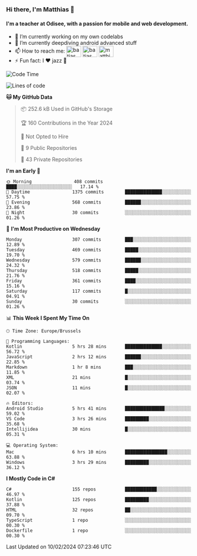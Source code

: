 ### Hi there, I'm Matthias 👋

#### I'm a teacher at Odisee, with a passion for mobile and web development.

- 🔭 I’m currently working on my own codelabs
- 🌱 I’m currently deepdiving android advanced stuff
- 📫 How to reach me: <a href="https://dev.to/batjas" target="_blank"><img align="center" src="https://raw.githubusercontent.com/rahuldkjain/github-profile-readme-generator/master/src/images/icons/Social/devto.svg" alt="batjas" height="30" width="40" /></a>
<a href="https://twitter.com/batjas" target="_blank"><img align="center" src="https://raw.githubusercontent.com/rahuldkjain/github-profile-readme-generator/master/src/images/icons/Social/twitter.svg" alt="batjas" height="30" width="40" /></a>
<a href="https://linkedin.com/in/matthiasdruwé" target="_blank"><img align="center" src="https://raw.githubusercontent.com/rahuldkjain/github-profile-readme-generator/master/src/images/icons/Social/linked-in-alt.svg" alt="matthiasdruwé" height="30" width="40" /></a>
- ⚡ Fun fact: I ❤ jazz 🎷


<!--START_SECTION:waka-->
![Code Time](http://img.shields.io/badge/Code%20Time-1%2C074%20hrs%2023%20mins-blue)

![Lines of code](https://img.shields.io/badge/From%20Hello%20World%20I%27ve%20Written-2.6%20million%20lines%20of%20code-blue)

**🐱 My GitHub Data** 

> 📦 252.6 kB Used in GitHub's Storage 
 > 
> 🏆 160 Contributions in the Year 2024
 > 
> 🚫 Not Opted to Hire
 > 
> 📜 9 Public Repositories 
 > 
> 🔑 43 Private Repositories 
 > 
**I'm an Early 🐤** 

```text
🌞 Morning                408 commits         ████░░░░░░░░░░░░░░░░░░░░░   17.14 % 
🌆 Daytime                1375 commits        ██████████████░░░░░░░░░░░   57.75 % 
🌃 Evening                568 commits         ██████░░░░░░░░░░░░░░░░░░░   23.86 % 
🌙 Night                  30 commits          ░░░░░░░░░░░░░░░░░░░░░░░░░   01.26 % 
```
📅 **I'm Most Productive on Wednesday** 

```text
Monday                   307 commits         ███░░░░░░░░░░░░░░░░░░░░░░   12.89 % 
Tuesday                  469 commits         █████░░░░░░░░░░░░░░░░░░░░   19.70 % 
Wednesday                579 commits         ██████░░░░░░░░░░░░░░░░░░░   24.32 % 
Thursday                 518 commits         █████░░░░░░░░░░░░░░░░░░░░   21.76 % 
Friday                   361 commits         ████░░░░░░░░░░░░░░░░░░░░░   15.16 % 
Saturday                 117 commits         █░░░░░░░░░░░░░░░░░░░░░░░░   04.91 % 
Sunday                   30 commits          ░░░░░░░░░░░░░░░░░░░░░░░░░   01.26 % 
```


📊 **This Week I Spent My Time On** 

```text
🕑︎ Time Zone: Europe/Brussels

💬 Programming Languages: 
Kotlin                   5 hrs 28 mins       ██████████████░░░░░░░░░░░   56.72 % 
JavaScript               2 hrs 12 mins       ██████░░░░░░░░░░░░░░░░░░░   22.85 % 
Markdown                 1 hr 8 mins         ███░░░░░░░░░░░░░░░░░░░░░░   11.85 % 
XML                      21 mins             █░░░░░░░░░░░░░░░░░░░░░░░░   03.74 % 
JSON                     11 mins             █░░░░░░░░░░░░░░░░░░░░░░░░   02.07 % 

🔥 Editors: 
Android Studio           5 hrs 41 mins       ███████████████░░░░░░░░░░   59.02 % 
VS Code                  3 hrs 26 mins       █████████░░░░░░░░░░░░░░░░   35.68 % 
Intellijidea             30 mins             █░░░░░░░░░░░░░░░░░░░░░░░░   05.31 % 

💻 Operating System: 
Mac                      6 hrs 10 mins       ████████████████░░░░░░░░░   63.88 % 
Windows                  3 hrs 29 mins       █████████░░░░░░░░░░░░░░░░   36.12 % 
```

**I Mostly Code in C#** 

```text
C#                       155 repos           ████████████░░░░░░░░░░░░░   46.97 % 
Kotlin                   125 repos           █████████░░░░░░░░░░░░░░░░   37.88 % 
HTML                     32 repos            ██░░░░░░░░░░░░░░░░░░░░░░░   09.70 % 
TypeScript               1 repo              ░░░░░░░░░░░░░░░░░░░░░░░░░   00.30 % 
Dockerfile               1 repo              ░░░░░░░░░░░░░░░░░░░░░░░░░   00.30 % 
```




 Last Updated on 10/02/2024 07:23:46 UTC
<!--END_SECTION:waka-->
